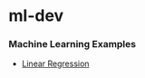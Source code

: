 # ml-dev
### Machine Learning Examples
* [Linear Regression](https://github.com/michael-bruno/ml-dev/blob/master/linear-regression/ecommerce.ipynb)
